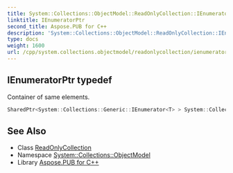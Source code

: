 ```yaml
---
title: System::Collections::ObjectModel::ReadOnlyCollection::IEnumeratorPtr typedef
linktitle: IEnumeratorPtr
second_title: Aspose.PUB for C++
description: 'System::Collections::ObjectModel::ReadOnlyCollection::IEnumeratorPtr typedef. Container of same elements in C++.'
type: docs
weight: 1600
url: /cpp/system.collections.objectmodel/readonlycollection/ienumeratorptr/
---
```

## IEnumeratorPtr typedef


Container of same elements.

```cpp
SharedPtr<System::Collections::Generic::IEnumerator<T> > System::Collections::ObjectModel::ReadOnlyCollection< T >::IEnumeratorPtr
```

## See Also

* Class [ReadOnlyCollection](../)
* Namespace [System::Collections::ObjectModel](../../)
* Library [Aspose.PUB for C++](../../../)
